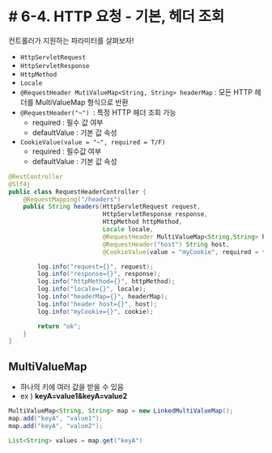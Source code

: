 # # 6-4. HTTP 요청 - 기본, 헤더 조회

컨트롤러가 지원하는 파라미터를 살펴보자!

* ```HttpServletRequest```
* ```HttpServletResponse```
* ```HttpMethod ```
* ```Locale```
* ```@RequestHeader MutiValueMap<String, String> headerMap``` : 모든 HTTP 헤더를 MultiValueMap 형식으로 반환   
* ```@RequestHeader("~") ```: 특정 HTTP 헤더 조회 가능
  * required : 필수 값 여부
  * defaultValue : 기본 값 속성
* ```CookieValue(value = "~", required = T/F)```
  * required : 필수값 여부
  * defaultValue : 기본 값 속성 


```java
@RestController
@Slf4j
public class RequestHeaderController {
    @RequestMapping("/headers")
    public String headers(HttpServletRequest request,
                          HttpServletResponse response,
                          HttpMethod httpMethod,
                          Locale locale,
                          @RequestHeader MultiValueMap<String,String> headerMap,
                          @RequestHeader("host") String host,
                          @CookieValue(value = "myCookie", required = false) String cookie){

        log.info("request={}", request);
        log.info("response={}", response);
        log.info("httpMethod={}", httpMethod);
        log.info("locale={}", locale);
        log.info("headerMap={}", headerMap);
        log.info("header host={}", host);
        log.info("myCookie={}", cookie);

        return "ok";
    }
}
```

## MultiValueMap

* 하나의 키에 여러 값을 받을 수 있음
* ex ) **keyA=value1&keyA=value2**

```java
MultiValueMap<String, String> map = new LinkedMultiValueMap();
map.add("keyA", "value1");
map.add("keyA", "value2");

List<String> values = map.get("keyA")
```
